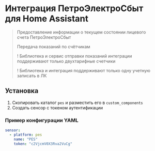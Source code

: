 Интеграция ПетроЭлектроСбыт для Home Assistant
==================================================

> Предоставление информации о текущем состоянии лицевого счета ПетроЭлектроСбыт
>
> Передача показаний по счётчикам
>
> ! Библиотека и сервис отправки показаний интеграции поддерживают только двухтарифные счетчики
>
> ! Библиотека и интеграция поддерживают только одну учетную записать в ЛК

## Установка

1. Скопировать каталог ```pes``` и разместить его в ```custom_components```
2. Создать сенсор с токеном аутентификации 

### Пример конфигурации YAML
```yaml
sensor:
  - platform: pes
    name: "PES"
    token: "c2VjcmV0X3Rva2VuCg"
```
